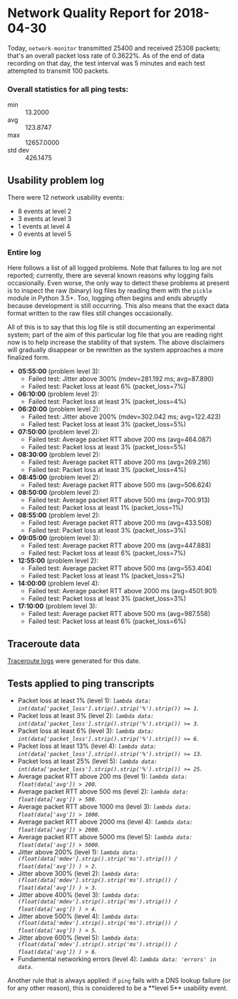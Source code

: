 
# Network Quality Report for 2018-04-30

Today, <code>network-monitor</code> transmitted 25400 and received 25308 packets; that's an overall packet loss rate of 0.3622%. As of the end of data recording on that day, the test interval was 5 minutes and each test attempted to transmit 100 packets.

### Overall statistics for all ping tests:

<dl>
<dt>min</dt><dd>13.2000</dd>
<dt>avg</dt><dd>123.8747</dd>
<dt>max</dt><dd>12657.0000</dd>
<dt>std dev</dt><dd>426.1475</dd>
</dl>


## Usability problem log

There were 12 network usability events:

* 8 events at level 2
* 3 events at level 3
* 1 events at level 4
* 0 events at level 5

### Entire log

Here follows a list of all logged problems. Note that failures to log are not reported; currently,
there are several known reasons why logging fails occasionally. Even worse, the only way to detect these problems at
present is to inspect the raw (binary) log files by reading them with the <code>pickle</code> module in Python 3.5+.
Too, logging often begins and ends abruptly because development is still occurring. This also means that the exact
data format written to the raw files still changes occasionally.

All of this is to say that this log file is still documenting an experimental system; part of the aim of this
particular log file that you are reading right now is to help increase the stability of that system. The above
disclaimers will gradually disappear or be rewritten as the system approaches a more finalized form.

<ul>
<li><strong>05:55:00</strong> (problem level 3):
 <ul>
  <li>Failed test: Jitter above 300% (mdev=281.192 ms; avg=87.890)</li>
  <li>Failed test: Packet loss at least 6% (packet_loss=7%)</li>
 </ul>
</li>
<li><strong>06:10:00</strong> (problem level 2):
 <ul>
  <li>Failed test: Packet loss at least 3% (packet_loss=4%)</li>
 </ul>
</li>
<li><strong>06:20:00</strong> (problem level 2):
 <ul>
  <li>Failed test: Jitter above 200% (mdev=302.042 ms; avg=122.423)</li>
  <li>Failed test: Packet loss at least 3% (packet_loss=5%)</li>
 </ul>
</li>
<li><strong>07:50:00</strong> (problem level 2):
 <ul>
  <li>Failed test: Average packet RTT above 200 ms (avg=464.087)</li>
  <li>Failed test: Packet loss at least 3% (packet_loss=5%)</li>
 </ul>
</li>
<li><strong>08:30:00</strong> (problem level 2):
 <ul>
  <li>Failed test: Average packet RTT above 200 ms (avg=269.216)</li>
  <li>Failed test: Packet loss at least 3% (packet_loss=4%)</li>
 </ul>
</li>
<li><strong>08:45:00</strong> (problem level 2):
 <ul>
  <li>Failed test: Average packet RTT above 500 ms (avg=506.624)</li>
 </ul>
</li>
<li><strong>08:50:00</strong> (problem level 2):
 <ul>
  <li>Failed test: Average packet RTT above 500 ms (avg=700.913)</li>
  <li>Failed test: Packet loss at least 1% (packet_loss=1%)</li>
 </ul>
</li>
<li><strong>08:55:00</strong> (problem level 2):
 <ul>
  <li>Failed test: Average packet RTT above 200 ms (avg=433.508)</li>
  <li>Failed test: Packet loss at least 3% (packet_loss=3%)</li>
 </ul>
</li>
<li><strong>09:05:00</strong> (problem level 3):
 <ul>
  <li>Failed test: Average packet RTT above 200 ms (avg=447.883)</li>
  <li>Failed test: Packet loss at least 6% (packet_loss=7%)</li>
 </ul>
</li>
<li><strong>12:55:00</strong> (problem level 2):
 <ul>
  <li>Failed test: Average packet RTT above 500 ms (avg=553.404)</li>
  <li>Failed test: Packet loss at least 1% (packet_loss=2%)</li>
 </ul>
</li>
<li><strong>14:00:00</strong> (problem level 4):
 <ul>
  <li>Failed test: Average packet RTT above 2000 ms (avg=4501.901)</li>
  <li>Failed test: Packet loss at least 3% (packet_loss=3%)</li>
 </ul>
</li>
<li><strong>17:10:00</strong> (problem level 3):
 <ul>
  <li>Failed test: Average packet RTT above 500 ms (avg=987.558)</li>
  <li>Failed test: Packet loss at least 6% (packet_loss=6%)</li>
 </ul>
</li>
</ul>

## Traceroute data

<a href="reports/2018/06/2018-04-30-traceroute.md">Traceroute logs</a> were generated for this date.



## Tests applied to ping transcripts

<ul>
 <li>Packet loss at least 1% (level 1): <i><code>lambda data: int(data['packet_loss'].strip().strip('%').strip()) >= 1</code></i>.</li>
 <li>Packet loss at least 3% (level 2): <i><code>lambda data: int(data['packet_loss'].strip().strip('%').strip()) >= 3</code></i>.</li>
 <li>Packet loss at least 6% (level 3): <i><code>lambda data: int(data['packet_loss'].strip().strip('%').strip()) >= 6</code></i>.</li>
 <li>Packet loss at least 13% (level 4): <i><code>lambda data: int(data['packet_loss'].strip().strip('%').strip()) >= 13</code></i>.</li>
 <li>Packet loss at least 25% (level 5): <i><code>lambda data: int(data['packet_loss'].strip().strip('%').strip()) >= 25</code></i>.</li>
 <li>Average packet RTT above 200 ms (level 1): <i><code>lambda data: float(data['avg']) > 200</code></i>.</li>
 <li>Average packet RTT above 500 ms (level 2): <i><code>lambda data: float(data['avg']) > 500</code></i>.</li>
 <li>Average packet RTT above 1000 ms (level 3): <i><code>lambda data: float(data['avg']) > 1000</code></i>.</li>
 <li>Average packet RTT above 2000 ms (level 4): <i><code>lambda data: float(data['avg']) > 2000</code></i>.</li>
 <li>Average packet RTT above 5000 ms (level 5): <i><code>lambda data: float(data['avg']) > 5000</code></i>.</li>
 <li>Jitter above 200% (level 1): <i><code>lambda data: (float(data['mdev'].strip().strip('ms').strip()) / float(data['avg']) ) > 2</code></i>.</li>
 <li>Jitter above 300% (level 2): <i><code>lambda data: (float(data['mdev'].strip().strip('ms').strip()) / float(data['avg']) ) > 3</code></i>.</li>
 <li>Jitter above 400% (level 3): <i><code>lambda data: (float(data['mdev'].strip().strip('ms').strip()) / float(data['avg']) ) > 4</code></i>.</li>
 <li>Jitter above 500% (level 4): <i><code>lambda data: (float(data['mdev'].strip().strip('ms').strip()) / float(data['avg']) ) > 5</code></i>.</li>
 <li>Jitter above 600% (level 5): <i><code>lambda data: (float(data['mdev'].strip().strip('ms').strip()) / float(data['avg']) ) > 6</code></i>.</li>
 <li>Fundamental networking errors (level 4): <i><code>lambda data: 'errors' in data</code></i>.</li>
</ul>
Another rule that is always applied: if <code>ping</code> fails with a DNS lookup failure (or for any other reason), this is considered to be a **level 5** usability event.
